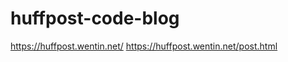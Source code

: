 huffpost-code-blog
==================
https://huffpost.wentin.net/
https://huffpost.wentin.net/post.html
